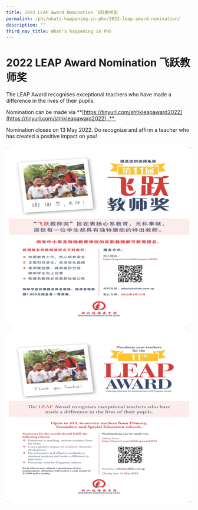 ```yaml
---
title: 2022 LEAP Award Nomination 飞跃教师奖
permalink: /phs/whats-happening-in-phs/2022-leap-award-nomination/
description: ""
third_nav_title: What's happening in PHS
---
```

# **2022 LEAP Award Nomination 飞跃教师奖**

The LEAP Award recognises exceptional teachers who have made a difference in the lives of their pupils.  

Nomination can be made via **[https://tinyurl.com/shhkleapaward2022](https://tinyurl.com/shhkleapaward2022) .** 

Nomination closes on 13 May 2022. Do recognize and affirm a teacher who has created a positive impact on you!


![](/images/SHHK%20LEAP%20Award%20Poster%202022_Page_1.jpg)
![](/images/SHHK%20LEAP%20Award%20Poster%202022_Page_2.jpg)